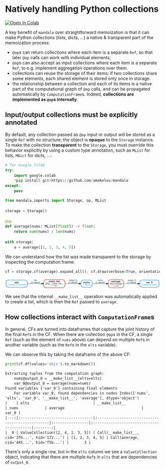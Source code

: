 # Natively handling Python collections
<a href="https://colab.research.google.com/github/amakelov/mandala/blob/master/docs_source/topics/05_collections.ipynb"> 
  <img src="https://colab.research.google.com/assets/colab-badge.svg" alt="Open In Colab"/> </a>

A key benefit of `mandala` over straightforward memoization is that it can make
Python collections (lists, dicts, ...) a native & transparent part of the
memoization process:

- `@op`s can return collections where each item is a separate `Ref`, so that
later `@op` calls can work with individual elements;
- `@op`s can also accept as input collections where each item is a separate
`Ref`, to e.g. implement aggregation operations over them.
- collections can reuse the storage of their items: if two collections share
some elements, each shared element is stored only once in storage.
- the relationship between a collection and each of its items is a native part
of the computational graph of `@op` calls, and can be propagated automatically
by `ComputationFrame`s. Indeed, **collections are implemented as `@op`s
internally**.

## Input/output collections must be explicitly annotated
By default, any collection passed as `@op` input or output will be stored as a
single `Ref` with no structure; the object is **opaque** to the `Storage`
instance. To make the collection **transparent** to the `Storage`, you must
override this behavior explicitly by using a custom type annotation, such as
`MList` for lists, `MDict` for dicts, ...:


```python
# for Google Colab
try:
    import google.colab
    !pip install git+https://github.com/amakelov/mandala
except:
    pass
```


```python
from mandala.imports import Storage, op, MList

storage = Storage()

@op
def average(nums: MList[float]) -> float:
    return sum(nums) / len(nums)

with storage:
    a = average([1, 2, 3, 4, 5])
```

We can understand how the list was made transparent to the storage by inspecting
the computation frame:


```python
cf = storage.cf(average).expand_all(); cf.draw(verbose=True, orientation='LR')
```


    
![svg](05_collections_files/05_collections_5_0.svg)
    


We see that the internal `__make_list__` operation was automatically applied to
create a list, which is then the `Ref` passed to `average`. 

## How collections interact with `ComputationFrame`s
In general, CFs are turned into dataframes that capture the joint history of the
final `Ref`s in the CF. When there are collection `@op`s in the CF, a single
`Ref` (such as the element of `nums` above) can depend on multiple `Ref`s in
another variable (such as the `Ref`s in the `elts` variable).

We can observe this by taking the dataframe of the above CF:


```python
print(cf.df(values='objs').to_markdown())
```

    Extracting tuples from the computation graph:
        nums@output_0 = __make_list__(elts=elts)
        var_0@output_0 = average(nums=nums)
    Found variables {'var_0'} containing final elements
        For variable var_0, found dependencies in nodes Index(['nums', 'elts', 'var_0', '__make_list__', 'average'], dtype='object')
    |    | elts                             | __make_list__                                   | nums            | average                                   |   var_0 |
    |---:|:---------------------------------|:------------------------------------------------|:----------------|:------------------------------------------|--------:|
    |  0 | ValueCollection([2, 4, 1, 3, 5]) | Call(__make_list__, cid='3f6...', hid='172...') | [1, 2, 3, 4, 5] | Call(average, cid='445...', hid='f5b...') |       3 |


There's only a single row, but in the `elts` column we see a `ValueCollection`
object, indicating that there are multiple `Ref`s in `elts` that are
dependencies of `output_0`.

